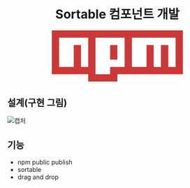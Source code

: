 ﻿<h1 align="center">Sortable 컴포넌트 개발</h1>

<p align="center">
    <img src="./npm.png" alt="npm logo" width="300" />
</p>

<h2> 설계(구현 그림) </h2>

![캡처](https://user-images.githubusercontent.com/68492359/179893296-a172e766-6c55-4d0d-8ee9-1d9ebbef4d7a.JPG)

<h2>기능</h2>
<ul>
    <li> npm public publish </li>
    <li> sortable </li>
    <li> drag and drop </li>
</ul>
